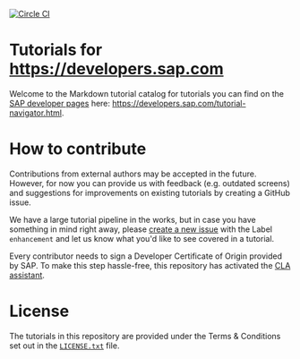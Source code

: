 [![Circle CI](https://circleci.com/gh/SAPDocuments/sapcommunity.svg?style=svg)](https://circleci.com/gh/SAPDocuments/sapcommunity)

# Tutorials for https://developers.sap.com
Welcome to the Markdown tutorial catalog for tutorials you can find on the [SAP developer pages](https://developers.sap.com) here: <https://developers.sap.com/tutorial-navigator.html>.


# How to contribute
Contributions from external authors may be accepted in the future. However, for now you can provide us with feedback (e.g. outdated screens) and suggestions for improvements on existing tutorials by creating a GitHub issue.

We have a large tutorial pipeline in the works, but in case you have something in mind right away, please [create a new issue](https://github.com/SAPDocuments/Tutorials/issues/new) with the Label `enhancement` and let us know what you'd like to see covered in a tutorial.

Every contributor needs to sign a Developer Certificate of Origin provided by SAP. To make this step hassle-free, this repository has activated the [CLA assistant](https://cla-assistant.io).

# License
The tutorials in this repository are provided under the Terms & Conditions set out in the [`LICENSE.txt`](https://github.com/SAPDocuments/Tutorials/blob/master/LICENSE.txt) file.

